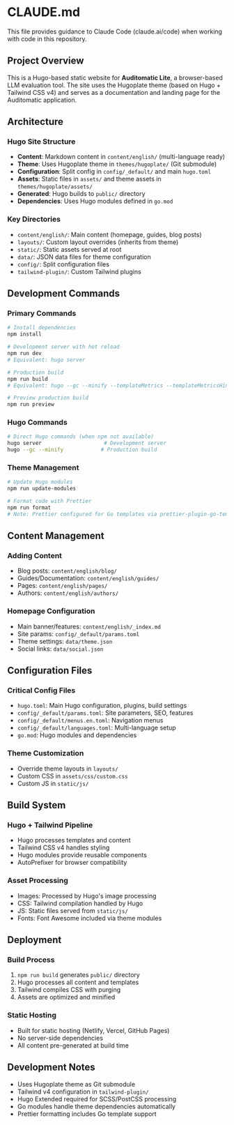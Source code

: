 # CLAUDE.md

This file provides guidance to Claude Code (claude.ai/code) when working with code in this repository.

## Project Overview

This is a Hugo-based static website for **Auditomatic Lite**, a browser-based LLM evaluation tool. The site uses the Hugoplate theme (based on Hugo + Tailwind CSS v4) and serves as a documentation and landing page for the Auditomatic application.

## Architecture

### Hugo Site Structure
- **Content**: Markdown content in `content/english/` (multi-language ready)
- **Theme**: Uses Hugoplate theme in `themes/hugoplate/` (Git submodule)
- **Configuration**: Split config in `config/_default/` and main `hugo.toml`
- **Assets**: Static files in `assets/` and theme assets in `themes/hugoplate/assets/`
- **Generated**: Hugo builds to `public/` directory
- **Dependencies**: Uses Hugo modules defined in `go.mod`

### Key Directories
- `content/english/`: Main content (homepage, guides, blog posts)
- `layouts/`: Custom layout overrides (inherits from theme)
- `static/`: Static assets served at root
- `data/`: JSON data files for theme configuration
- `config/`: Split configuration files
- `tailwind-plugin/`: Custom Tailwind plugins

## Development Commands

### Primary Commands
```bash
# Install dependencies
npm install

# Development server with hot reload
npm run dev
# Equivalent: hugo server

# Production build
npm run build
# Equivalent: hugo --gc --minify --templateMetrics --templateMetricsHints --forceSyncStatic

# Preview production build
npm run preview
```

### Hugo Commands
```bash
# Direct Hugo commands (when npm not available)
hugo server                    # Development server
hugo --gc --minify            # Production build
```

### Theme Management
```bash
# Update Hugo modules
npm run update-modules

# Format code with Prettier
npm run format
# Note: Prettier configured for Go templates via prettier-plugin-go-template
```

## Content Management

### Adding Content
- Blog posts: `content/english/blog/`
- Guides/Documentation: `content/english/guides/`
- Pages: `content/english/pages/`
- Authors: `content/english/authors/`

### Homepage Configuration
- Main banner/features: `content/english/_index.md`
- Site params: `config/_default/params.toml`
- Theme settings: `data/theme.json`
- Social links: `data/social.json`

## Configuration Files

### Critical Config Files
- `hugo.toml`: Main Hugo configuration, plugins, build settings
- `config/_default/params.toml`: Site parameters, SEO, features
- `config/_default/menus.en.toml`: Navigation menus
- `config/_default/languages.toml`: Multi-language setup
- `go.mod`: Hugo modules and dependencies

### Theme Customization
- Override theme layouts in `layouts/`
- Custom CSS in `assets/css/custom.css`
- Custom JS in `static/js/`

## Build System

### Hugo + Tailwind Pipeline
- Hugo processes templates and content
- Tailwind CSS v4 handles styling
- Hugo modules provide reusable components
- AutoPrefixer for browser compatibility

### Asset Processing
- Images: Processed by Hugo's image processing
- CSS: Tailwind compilation handled by Hugo
- JS: Static files served from `static/js/`
- Fonts: Font Awesome included via theme modules

## Deployment

### Build Process
1. `npm run build` generates `public/` directory
2. Hugo processes all content and templates  
3. Tailwind compiles CSS with purging
4. Assets are optimized and minified

### Static Hosting
- Built for static hosting (Netlify, Vercel, GitHub Pages)
- No server-side dependencies
- All content pre-generated at build time

## Development Notes

- Uses Hugoplate theme as Git submodule
- Tailwind v4 configuration in `tailwind-plugin/`
- Hugo Extended required for SCSS/PostCSS processing
- Go modules handle theme dependencies automatically
- Prettier formatting includes Go template support
